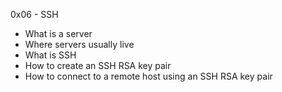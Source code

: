 0x06 - SSH
* What is a server
* Where servers usually live
* What is SSH
* How to create an SSH RSA key pair
* How to connect to a remote host using an SSH RSA key pair